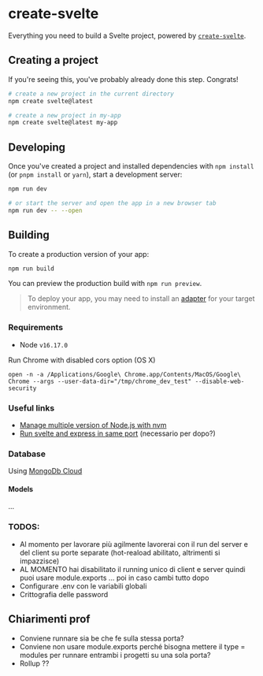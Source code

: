 # create-svelte

Everything you need to build a Svelte project, powered by [`create-svelte`](https://github.com/sveltejs/kit/tree/master/packages/create-svelte).

## Creating a project

If you're seeing this, you've probably already done this step. Congrats!

```bash
# create a new project in the current directory
npm create svelte@latest

# create a new project in my-app
npm create svelte@latest my-app
```

## Developing

Once you've created a project and installed dependencies with `npm install` (or `pnpm install` or `yarn`), start a development server:

```bash
npm run dev

# or start the server and open the app in a new browser tab
npm run dev -- --open
```

## Building

To create a production version of your app:

```bash
npm run build
```

You can preview the production build with `npm run preview`.

> To deploy your app, you may need to install an [adapter](https://kit.svelte.dev/docs/adapters) for your target environment.

### Requirements

- Node `v16.17.0`

Run Chrome with disabled cors option (OS X)

```
open -n -a /Applications/Google\ Chrome.app/Contents/MacOS/Google\ Chrome --args --user-data-dir="/tmp/chrome_dev_test" --disable-web-security
```

### Useful links

<ul>
    <li><a href="https://blog.logrocket.com/how-switch-node-js-versions-nvm/">Manage multiple version of Node.js with nvm</a></li>
    <li><a href="https://www.youtube.com/watch?v=wCelDI_rPcY">Run svelte and express in same port</a> (necessario per dopo?)</li>
</ul>


### Database

Using <a href="https://cloud.mongodb.com/">MongoDb Cloud</a> 

#### Models

...



### TODOS:

- Al momento per lavorare più agilmente lavorerai con il run del server e del client su porte separate (hot-reaload abilitato, altrimenti si impazzisce)
- AL MOMENTO hai disabilitato il running unico di client e server quindi puoi usare module.exports ... poi in caso cambi tutto dopo
- Configurare .env con le variabili globali
- Crittografia delle password


## Chiarimenti prof

- Conviene runnare sia be che fe sulla stessa porta?
- Conviene non usare module.exports perché bisogna mettere il type = modules per runnare entrambi i progetti su una sola porta? 
- Rollup ??